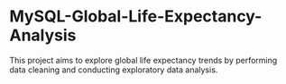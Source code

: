 # MySQL-Global-Life-Expectancy-Analysis
This project aims to explore global life expectancy trends by performing data cleaning and conducting exploratory data analysis. 
